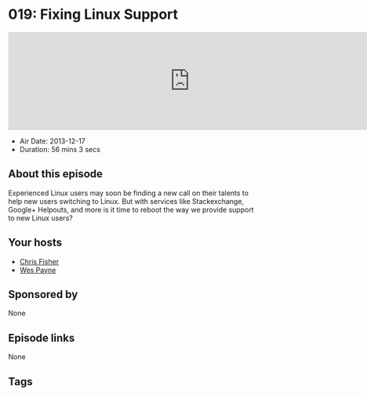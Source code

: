 # 019: Fixing Linux Support

<iframe src="https://player.fireside.fm/v2/RUkczH-V+laBqucQl?theme=dark" width="740" height="200" frameborder="0" scrolling="no"></iframe>

* Air Date: 2013-12-17
* Duration: 56 mins 3 secs

## About this episode

Experienced Linux users may soon be finding a new call on their talents to help new users switching to Linux. But with services like Stackexchange, Google+ Helpouts, and more is it time to reboot the way we provide support to new Linux users?

## Your hosts
* [Chris Fisher](https://linuxunplugged.com/hosts/chrislas)
* [Wes Payne](https://linuxunplugged.com/hosts/wes)

## Sponsored by

None



## Episode links

None



## Tags


